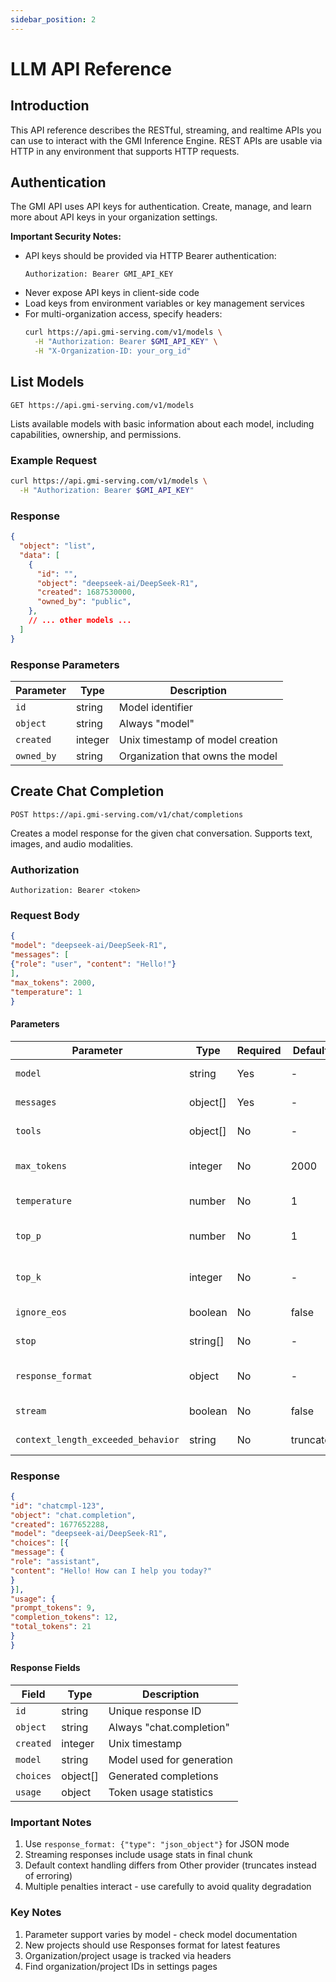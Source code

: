 ```yaml
---
sidebar_position: 2
---
```

# LLM API Reference

## Introduction
This API reference describes the RESTful, streaming, and realtime APIs you can use to interact with the GMI Inference Engine. REST APIs are usable via HTTP in any environment that supports HTTP requests.

## Authentication
The GMI API uses API keys for authentication. Create, manage, and learn more about API keys in your organization settings.

**Important Security Notes:**
- API keys should be provided via HTTP Bearer authentication:
  ```http
  Authorization: Bearer GMI_API_KEY
  ```
- Never expose API keys in client-side code
- Load keys from environment variables or key management services
- For multi-organization access, specify headers:
  ```bash
  curl https://api.gmi-serving.com/v1/models \
    -H "Authorization: Bearer $GMI_API_KEY" \
    -H "X-Organization-ID: your_org_id"
  ```

## List Models
`GET https://api.gmi-serving.com/v1/models`

Lists available models with basic information about each model, including capabilities, ownership, and permissions.

### Example Request
```bash
curl https://api.gmi-serving.com/v1/models \
  -H "Authorization: Bearer $GMI_API_KEY"
```

### Response
```json
{
  "object": "list",
  "data": [
    {
      "id": "",
      "object": "deepseek-ai/DeepSeek-R1",
      "created": 1687530000,
      "owned_by": "public",
    },
    // ... other models ...
  ]
}
```

### Response Parameters
| Parameter     | Type     | Description                                      |
|---------------|----------|--------------------------------------------------|
| `id`          | string   | Model identifier                                 |
| `object`      | string   | Always "model"                                   |
| `created`     | integer  | Unix timestamp of model creation                 |
| `owned_by`    | string   | Organization that owns the model                 |

## Create Chat Completion
`POST https://api.gmi-serving.com/v1/chat/completions`

Creates a model response for the given chat conversation. Supports text, images, and audio modalities.

### Authorization
```http
Authorization: Bearer <token>
```

### Request Body
```json
{
"model": "deepseek-ai/DeepSeek-R1",
"messages": [
{"role": "user", "content": "Hello!"}
],
"max_tokens": 2000,
"temperature": 1
}
```

#### Parameters
| Parameter | Type | Required | Default | Description |
|-----------|------|----------|---------|-------------|
| `model` | string | Yes | - | Model identifier |
| `messages` | object[] | Yes | - | Conversation history |
| `tools` | object[] | No | - | Supported tools/functions |
| `max_tokens` | integer | No | 2000 | Max output tokens (1-128) |
| `temperature` | number | No | 1 | 0-2 sampling randomness |
| `top_p` | number | No | 1 | Nucleus sampling (0-1) |
| `top_k` | integer | No | - | Top-k sampling (1-128) |
| `ignore_eos` | boolean | No | false | Continue past EOS token |
| `stop` | string[] | No | - | Up to 4 stop sequences |
| `response_format` | object | No | - | Force output format (e.g., JSON) |
| `stream` | boolean | No | false | Stream partial progress |
| `context_length_exceeded_behavior` | string | No | truncate | "truncate" or "error" |


### Response
```json
{
"id": "chatcmpl-123",
"object": "chat.completion",
"created": 1677652288,
"model": "deepseek-ai/DeepSeek-R1",
"choices": [{
"message": {
"role": "assistant",
"content": "Hello! How can I help you today?"
}
}],
"usage": {
"prompt_tokens": 9,
"completion_tokens": 12,
"total_tokens": 21
}
}
```

#### Response Fields
| Field | Type | Description |
|-------|------|-------------|
| `id` | string | Unique response ID |
| `object` | string | Always "chat.completion" |
| `created` | integer | Unix timestamp |
| `model` | string | Model used for generation |
| `choices` | object[] | Generated completions |
| `usage` | object | Token usage statistics |

### Important Notes
1. Use `response_format: {"type": "json_object"}` for JSON mode
2. Streaming responses include usage stats in final chunk
3. Default context handling differs from Other provider (truncates instead of erroring)
4. Multiple penalties interact - use carefully to avoid quality degradation

### Key Notes
1. Parameter support varies by model - check model documentation
2. New projects should use Responses format for latest features
3. Organization/project usage is tracked via headers
4. Find organization/project IDs in settings pages

